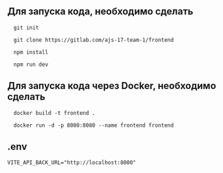 ## Для запуска кода, необходимо сделать
```
  git init
```
```
  git clone https://gitlab.com/ajs-17-team-1/frontend
```
```
  npm install
```
```
  npm run dev
```
## Для запуска кода через Docker, необходимо сделать
```
  docker build -t frontend .
```
```
  docker run -d -p 8080:8080 --name frontend frontend 
```
## .env
```
VITE_API_BACK_URL="http://localhost:8000"
```